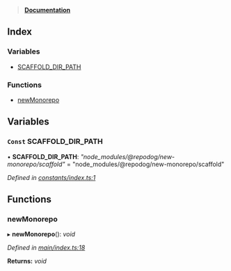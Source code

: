 > **[Documentation](README.md)**

## Index

### Variables

* [SCAFFOLD_DIR_PATH](README.md#const-scaffold_dir_path)

### Functions

* [newMonorepo](README.md#newmonorepo)

## Variables

### `Const` SCAFFOLD_DIR_PATH

• **SCAFFOLD_DIR_PATH**: *"node_modules/@repodog/new-monorepo/scaffold"* = "node_modules/@repodog/new-monorepo/scaffold"

*Defined in [constants/index.ts:1](https://github.com/dylanaubrey/repodog/blob/4c1f645/packages/new-monorepo/src/constants/index.ts#L1)*

## Functions

###  newMonorepo

▸ **newMonorepo**(): *void*

*Defined in [main/index.ts:18](https://github.com/dylanaubrey/repodog/blob/4c1f645/packages/new-monorepo/src/main/index.ts#L18)*

**Returns:** *void*